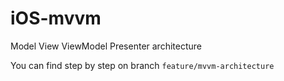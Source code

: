 # iOS-mvvm
Model View ViewModel Presenter architecture

You can find step by step on branch `feature/mvvm-architecture`
